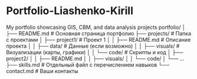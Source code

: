 # Portfolio-Liashenko-Kirill
My portfolio showcasing GIS, CBM, and data analysis projects
portfolio/
│
├── README.md              # Основная страница портфолио
├── projects/              # Папка с проектами
│   ├── project1/          # Проект 1
│   │   ├── README.md      # Описание проекта
│   │   ├── data/          # Данные (если возможно)
│   │   ├── visuals/       # Визуализации (карты, графики)
│   │   └── code/          # Скрипты и код
│   ├── project2/
│   │   ├── README.md
│   │   ├── visuals/
│   │   └── code/
│   └── ...
├── skills.md              # Отдельный файл с перечислением навыков
└── contact.md             # Ваши контакты
